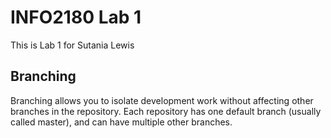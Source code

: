 # INFO2180 Lab 1

This is Lab 1 for Sutania Lewis

## Branching

Branching allows you to isolate development work without affecting other branches in the repository. Each repository has one default branch (usually called master), and can have multiple other branches.
